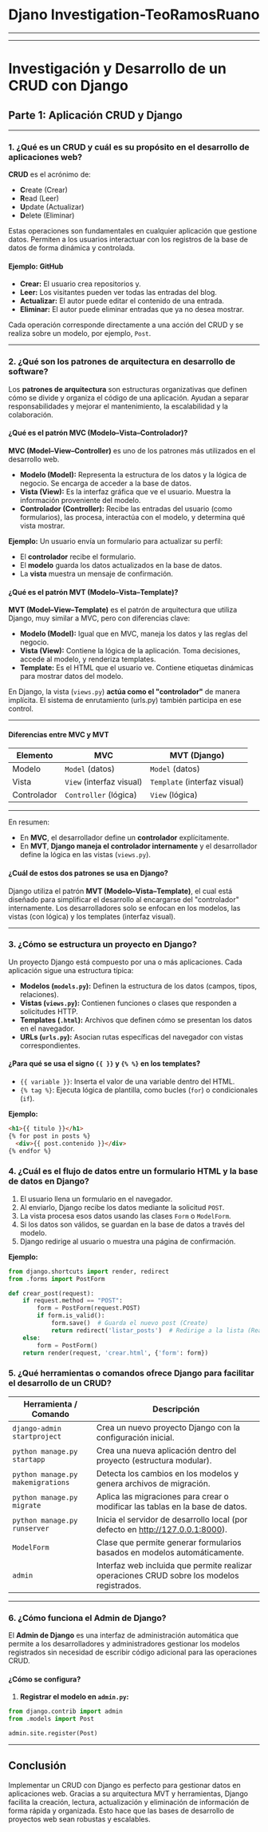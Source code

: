 # **Djano Investigation-TeoRamosRuano**
---
---
# Investigación y Desarrollo de un CRUD con Django

## Parte 1: Aplicación CRUD y Django

---

### 1. ¿Qué es un CRUD y cuál es su propósito en el desarrollo de aplicaciones web?

**CRUD** es el acrónimo de:
- **C**reate (Crear)
- **R**ead (Leer)
- **U**pdate (Actualizar)
- **D**elete (Eliminar)

Estas operaciones son fundamentales en cualquier aplicación que gestione datos. Permiten a los usuarios interactuar con los registros de la base de datos de forma dinámica y controlada.

#### Ejemplo: **GitHub**

- **Crear:** El usuario crea repositorios y.
- **Leer:** Los visitantes pueden ver todas las entradas del blog.
- **Actualizar:** El autor puede editar el contenido de una entrada.
- **Eliminar:** El autor puede eliminar entradas que ya no desea mostrar.

Cada operación corresponde directamente a una acción del CRUD y se realiza sobre un modelo, por ejemplo, `Post`.

---

### 2. ¿Qué son los patrones de arquitectura en desarrollo de software?

Los **patrones de arquitectura** son estructuras organizativas que definen cómo se divide y organiza el código de una aplicación. Ayudan a separar responsabilidades y mejorar el mantenimiento, la escalabilidad y la colaboración.

#### ¿Qué es el patrón MVC (Modelo–Vista–Controlador)?

**MVC (Model–View–Controller)** es uno de los patrones más utilizados en el desarrollo web.

- **Modelo (Model):** Representa la estructura de los datos y la lógica de negocio. Se encarga de acceder a la base de datos.
- **Vista (View):** Es la interfaz gráfica que ve el usuario. Muestra la información proveniente del modelo.
- **Controlador (Controller):** Recibe las entradas del usuario (como formularios), las procesa, interactúa con el modelo, y determina qué vista mostrar.

**Ejemplo:**
Un usuario envía un formulario para actualizar su perfil:
- El **controlador** recibe el formulario.
- El **modelo** guarda los datos actualizados en la base de datos.
- La **vista** muestra un mensaje de confirmación.


#### ¿Qué es el patrón MVT (Modelo–Vista–Template)?

**MVT (Model–View–Template)** es el patrón de arquitectura que utiliza Django, muy similar a MVC, pero con diferencias clave:

- **Modelo (Model):** Igual que en MVC, maneja los datos y las reglas del negocio.
- **Vista (View):** Contiene la lógica de la aplicación. Toma decisiones, accede al modelo, y renderiza templates.
- **Template:** Es el HTML que el usuario ve. Contiene etiquetas dinámicas para mostrar datos del modelo.

En Django, la vista (`views.py`) **actúa como el "controlador"** de manera implícita. El sistema de enrutamiento (urls.py) también participa en ese control.

---

#### Diferencias entre MVC y MVT

| Elemento      | MVC                         | MVT (Django)                 |
|---------------|------------------------------|------------------------------|
| Modelo        | `Model` (datos)              | `Model` (datos)              |
| Vista         | `View` (interfaz visual)     | `Template` (interfaz visual) |
| Controlador   | `Controller` (lógica)        | `View` (lógica)              |
---
En resumen:
- En **MVC**, el desarrollador define un **controlador** explícitamente.
- En **MVT**, **Django maneja el controlador internamente** y el desarrollador define la lógica en las vistas (`views.py`).

#### ¿Cuál de estos dos patrones se usa en Django?

Django utiliza el patrón **MVT (Modelo–Vista–Template)**, el cual está diseñado para simplificar el desarrollo al encargarse del "controlador" internamente. Los desarrolladores solo se enfocan en los modelos, las vistas (con lógica) y los templates (interfaz visual).

---

### 3. ¿Cómo se estructura un proyecto en Django?

Un proyecto Django está compuesto por una o más aplicaciones. Cada aplicación sigue una estructura típica:

- **Modelos (`models.py`):** Definen la estructura de los datos (campos, tipos, relaciones).
- **Vistas (`views.py`):** Contienen funciones o clases que responden a solicitudes HTTP.
- **Templates (`.html`):** Archivos que definen cómo se presentan los datos en el navegador.
- **URLs (`urls.py`):** Asocian rutas específicas del navegador con vistas correspondientes.

#### ¿Para qué se usa el signo `{{ }}` y `{% %}` en los templates?

- `{{ variable }}`: Inserta el valor de una variable dentro del HTML.
- `{% tag %}`: Ejecuta lógica de plantilla, como bucles (`for`) o condicionales (`if`).

**Ejemplo:**
```html
<h1>{{ titulo }}</h1>
{% for post in posts %}
  <div>{{ post.contenido }}</div>
{% endfor %}
```
### 4. ¿Cuál es el flujo de datos entre un formulario HTML y la base de datos en Django?

1. El usuario llena un formulario en el navegador.
2. Al enviarlo, Django recibe los datos mediante la solicitud `POST`.
3. La vista procesa esos datos usando las clases `Form` o `ModelForm`.
4. Si los datos son válidos, se guardan en la base de datos a través del modelo.
5. Django redirige al usuario o muestra una página de confirmación.

**Ejemplo:**
```python
from django.shortcuts import render, redirect
from .forms import PostForm

def crear_post(request):
    if request.method == "POST":
        form = PostForm(request.POST)
        if form.is_valid():
            form.save()  # Guarda el nuevo post (Create)
            return redirect('listar_posts')  # Redirige a la lista (Read)
    else:
        form = PostForm()
    return render(request, 'crear.html', {'form': form})
```
### 5. ¿Qué herramientas o comandos ofrece Django para facilitar el desarrollo de un CRUD?

| Herramienta / Comando         | Descripción                                                                 |
|-------------------------------|-----------------------------------------------------------------------------|
| `django-admin startproject`   | Crea un nuevo proyecto Django con la configuración inicial.                |
| `python manage.py startapp`   | Crea una nueva aplicación dentro del proyecto (estructura modular).        |
| `python manage.py makemigrations` | Detecta los cambios en los modelos y genera archivos de migración.        |
| `python manage.py migrate`    | Aplica las migraciones para crear o modificar las tablas en la base de datos. |
| `python manage.py runserver`  | Inicia el servidor de desarrollo local (por defecto en http://127.0.0.1:8000). |
| `ModelForm`                   | Clase que permite generar formularios basados en modelos automáticamente. |
| `admin`                       | Interfaz web incluida que permite realizar operaciones CRUD sobre los modelos registrados. |

---

### 6. ¿Cómo funciona el Admin de Django?

El **Admin de Django** es una interfaz de administración automática que permite a los desarrolladores y administradores gestionar los modelos registrados sin necesidad de escribir código adicional para las operaciones CRUD.

#### ¿Cómo se configura?

1. **Registrar el modelo en `admin.py`:**

```python
from django.contrib import admin
from .models import Post

admin.site.register(Post)
```
---
## Conclusión

Implementar un CRUD con Django es perfecto para gestionar datos en aplicaciones web. Gracias a su arquitectura MVT y herramientas, Django facilita la creación, lectura, actualización y eliminación de información de forma rápida y organizada.
Esto hace que las bases de desarrollo de proyectos web sean robustas y escalables.

